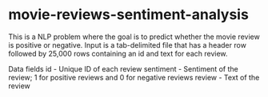 # movie-reviews-sentiment-analysis
This is a NLP problem where the goal is to predict whether the movie review is positive or negative. Input is a tab-delimited file that has a header row followed by 25,000 rows containing an id and text for each review. 

Data fields
id - Unique ID of each review
sentiment - Sentiment of the review; 1 for positive reviews and 0 for negative reviews
review - Text of the review
